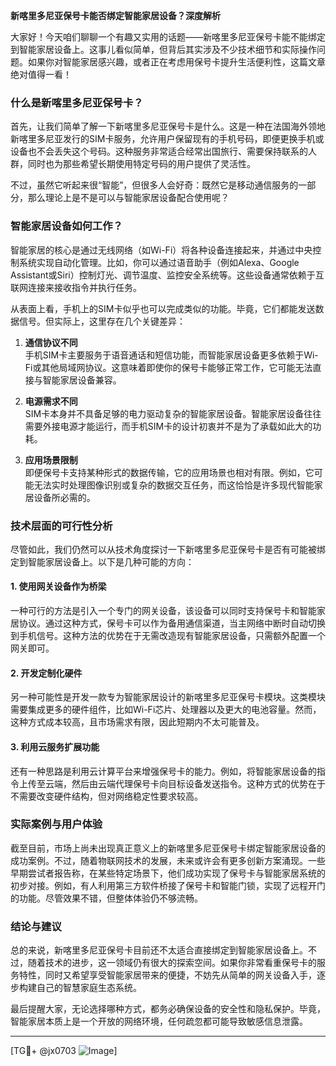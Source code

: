 **新喀里多尼亚保号卡能否绑定智能家居设备？深度解析**

大家好！今天咱们聊聊一个有趣又实用的话题——新喀里多尼亚保号卡能不能绑定到智能家居设备上。这事儿看似简单，但背后其实涉及不少技术细节和实际操作问题。如果你对智能家居感兴趣，或者正在考虑用保号卡提升生活便利性，这篇文章绝对值得一看！

### 什么是新喀里多尼亚保号卡？

首先，让我们简单了解一下新喀里多尼亚保号卡是什么。这是一种在法国海外领地新喀里多尼亚发行的SIM卡服务，允许用户保留现有的手机号码，即便更换手机或设备也不会丢失这个号码。这种服务非常适合经常出国旅行、需要保持联系的人群，同时也为那些希望长期使用特定号码的用户提供了灵活性。

不过，虽然它听起来很“智能”，但很多人会好奇：既然它是移动通信服务的一部分，那么理论上是不是可以与智能家居设备配合使用呢？

### 智能家居设备如何工作？

智能家居的核心是通过无线网络（如Wi-Fi）将各种设备连接起来，并通过中央控制系统实现自动化管理。比如，你可以通过语音助手（例如Alexa、Google Assistant或Siri）控制灯光、调节温度、监控安全系统等。这些设备通常依赖于互联网连接来接收指令并执行任务。

从表面上看，手机上的SIM卡似乎也可以完成类似的功能。毕竟，它们都能发送数据信号。但实际上，这里存在几个关键差异：

1. **通信协议不同**  
   手机SIM卡主要服务于语音通话和短信功能，而智能家居设备更多依赖于Wi-Fi或其他局域网协议。这意味着即使你的保号卡能够正常工作，它可能无法直接与智能家居设备兼容。

2. **电源需求不同**  
   SIM卡本身并不具备足够的电力驱动复杂的智能家居设备。智能家居设备往往需要外接电源才能运行，而手机SIM卡的设计初衷并不是为了承载如此大的功耗。

3. **应用场景限制**  
   即便保号卡支持某种形式的数据传输，它的应用场景也相对有限。例如，它可能无法实时处理图像识别或复杂的数据交互任务，而这恰恰是许多现代智能家居设备所必需的。

### 技术层面的可行性分析

尽管如此，我们仍然可以从技术角度探讨一下新喀里多尼亚保号卡是否有可能被绑定到智能家居设备上。以下是几种可能的方向：

#### 1. 使用网关设备作为桥梁
一种可行的方法是引入一个专门的网关设备，该设备可以同时支持保号卡和智能家居协议。通过这种方式，保号卡可以作为备用通信渠道，当主网络中断时自动切换到手机信号。这种方法的优势在于无需改造现有智能家居设备，只需额外配置一个网关即可。

#### 2. 开发定制化硬件
另一种可能性是开发一款专为智能家居设计的新喀里多尼亚保号卡模块。这类模块需要集成更多的硬件组件，比如Wi-Fi芯片、处理器以及更大的电池容量。然而，这种方式成本较高，且市场需求有限，因此短期内不太可能普及。

#### 3. 利用云服务扩展功能
还有一种思路是利用云计算平台来增强保号卡的能力。例如，将智能家居设备的指令上传至云端，然后由云端代理保号卡向目标设备发送指令。这种方式的优势在于不需要改变硬件结构，但对网络稳定性要求较高。

### 实际案例与用户体验

截至目前，市场上尚未出现真正意义上的新喀里多尼亚保号卡绑定智能家居设备的成功案例。不过，随着物联网技术的发展，未来或许会有更多创新方案涌现。一些早期尝试者报告称，在某些特定场景下，他们成功实现了保号卡与智能家居系统的初步对接。例如，有人利用第三方软件桥接了保号卡和智能门锁，实现了远程开门的功能。尽管效果不错，但整体体验仍不够流畅。

### 结论与建议

总的来说，新喀里多尼亚保号卡目前还不太适合直接绑定到智能家居设备上。不过，随着技术的进步，这一领域仍有很大的探索空间。如果你非常看重保号卡的服务特性，同时又希望享受智能家居带来的便捷，不妨先从简单的网关设备入手，逐步构建自己的智慧家庭生态系统。

最后提醒大家，无论选择哪种方式，都务必确保设备的安全性和隐私保护。毕竟，智能家居本质上是一个开放的网络环境，任何疏忽都可能导致敏感信息泄露。

---

[TG💪+ @jx0703 ![Image](https://github.com/user-attachments/assets/dbca1d08-cadb-493c-b0ec-ad6f7a83f270)]